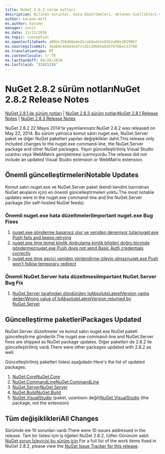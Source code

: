 ```yaml
---
title: NuGet 2.8.2 sürüm notları
description: Bilinen sorunlar, hata düzeltmeleri, eklenen özellikleri ve dcr NuGet 2.8.2 dahil etmek için sürüm notları.
author: karann-msft
ms.author: karann
manager: unnir
ms.date: 11/11/2016
ms.topic: conceptual
ms.openlocfilehash: a004c250d60a4ed1ca8dede1e83b2a68e10299bf
ms.sourcegitcommit: 3eab9c4dd41ea7ccd2c28bb5ab16f6fbbec13708
ms.translationtype: MT
ms.contentlocale: tr-TR
ms.lasthandoff: 04/26/2018
ms.locfileid: "31821336"
---
```

# <a name="nuget-282-release-notes"></a><span data-ttu-id="5ac0d-103">NuGet 2.8.2 sürüm notları</span><span class="sxs-lookup"><span data-stu-id="5ac0d-103">NuGet 2.8.2 Release Notes</span></span>

<span data-ttu-id="5ac0d-104">[NuGet 2.8.1 ile sürüm notları](../release-notes/nuget-2.8.1.md) | [NuGet 2.8.3 sürüm notları](../release-notes/nuget-2.8.3.md)</span><span class="sxs-lookup"><span data-stu-id="5ac0d-104">[NuGet 2.8.1 Release Notes](../release-notes/nuget-2.8.1.md) | [NuGet 2.8.3 Release Notes](../release-notes/nuget-2.8.3.md)</span></span>

<span data-ttu-id="5ac0d-105">NuGet 2.8.2 22 Mayıs 2014'te yayımlanmıştır.</span><span class="sxs-lookup"><span data-stu-id="5ac0d-105">NuGet 2.8.2 was released on May 22, 2014.</span></span>  <span data-ttu-id="5ac0d-106">Bu sürüm yalnızca komut satırı nuget.exe, NuGet.Server paket ve diğer NuGet paketleri yapılan değişiklikler dahil.</span><span class="sxs-lookup"><span data-stu-id="5ac0d-106">This release only included changes to the nuget.exe command-line, the NuGet.Server package and other NuGet packages.</span></span>  <span data-ttu-id="5ac0d-107">Yayın güncelleştirilmiş Visual Studio uzantısı veya WebMatrix genişletmesi içermiyordu.</span><span class="sxs-lookup"><span data-stu-id="5ac0d-107">The release did not include an updated Visual Studio extension or WebMatrix extension.</span></span>

## <a name="notable-updates"></a><span data-ttu-id="5ac0d-108">Önemli güncelleştirmeleri</span><span class="sxs-lookup"><span data-stu-id="5ac0d-108">Notable Updates</span></span>

<span data-ttu-id="5ac0d-109">Komut satırı nuget.exe ve NuGet.Server paket (kendi kendini barındıran NuGet akışlarını için) en önemli güncelleştirmeleri yoktu.</span><span class="sxs-lookup"><span data-stu-id="5ac0d-109">The most notable updates were in the nuget.exe command-line and the NuGet.Server package (for self-hosted NuGet feeds).</span></span>

### <a name="important-nugetexe-bug-fixes"></a><span data-ttu-id="5ac0d-110">Önemli nuget.exe hata düzeltmeleri</span><span class="sxs-lookup"><span data-stu-id="5ac0d-110">Important nuget.exe Bug Fixes</span></span>

1. [<span data-ttu-id="5ac0d-111">nuget.exe gönderme başarısız olur ve yeniden deneniyor tutar</span><span class="sxs-lookup"><span data-stu-id="5ac0d-111">nuget.exe Push fails and keeps retrying</span></span>](https://nuget.codeplex.com/workitem/4000)
1. [<span data-ttu-id="5ac0d-112">nuget.exe itme temel kimlik doğrulama kimlik bilgileri doğru biçimde göndermez</span><span class="sxs-lookup"><span data-stu-id="5ac0d-112">nuget.exe Push does not send Basic Auth credentials correctly</span></span>](https://nuget.codeplex.com/workitem/4109)
1. [<span data-ttu-id="5ac0d-113">nuget.exe itme geçici yeniden yönlendirme izleyin olmaz</span><span class="sxs-lookup"><span data-stu-id="5ac0d-113">nuget.exe Push won't follow temporary redirect</span></span>](https://nuget.codeplex.com/workitem/4050)

### <a name="important-nugetserver-bug-fix"></a><span data-ttu-id="5ac0d-114">Önemli NuGet.Server hata düzeltmesi</span><span class="sxs-lookup"><span data-stu-id="5ac0d-114">Important NuGet.Server Bug Fix</span></span>

1. [<span data-ttu-id="5ac0d-115">NuGet.Server tarafından döndürülen IsAbsoluteLatestVersion yanlış değeri</span><span class="sxs-lookup"><span data-stu-id="5ac0d-115">Wrong value of IsAbsoluteLatestVersion returned by NuGet.Server</span></span>](https://nuget.codeplex.com/workitem/4147)

## <a name="packages-updated"></a><span data-ttu-id="5ac0d-116">Güncelleştirme paketleri</span><span class="sxs-lookup"><span data-stu-id="5ac0d-116">Packages Updated</span></span>

<span data-ttu-id="5ac0d-117">NuGet.Server düzeltmeler ve komut satırı nuget.exe NuGet paketi güncelleştirme gönderilir.</span><span class="sxs-lookup"><span data-stu-id="5ac0d-117">The nuget.exe command-line and NuGet.Server fixes are shipped as NuGet package updates.</span></span>  <span data-ttu-id="5ac0d-118">Diğer paketleri de 2.8.2 ile güncelleştirilmiş vardı.</span><span class="sxs-lookup"><span data-stu-id="5ac0d-118">There were other packages updated with 2.8.2 as well.</span></span>

<span data-ttu-id="5ac0d-119">Güncelleştirilmiş paketleri listesi aşağıdadır:</span><span class="sxs-lookup"><span data-stu-id="5ac0d-119">Here's the list of updated packages:</span></span>

1. [<span data-ttu-id="5ac0d-120">NuGet.Core</span><span class="sxs-lookup"><span data-stu-id="5ac0d-120">NuGet.Core</span></span>](https://www.nuget.org/packages/NuGet.Core/)
1. [<span data-ttu-id="5ac0d-121">NuGet.CommandLine</span><span class="sxs-lookup"><span data-stu-id="5ac0d-121">NuGet.CommandLine</span></span>](https://www.nuget.org/packages/NuGet.CommandLine/)
1. [<span data-ttu-id="5ac0d-122">NuGet.Server</span><span class="sxs-lookup"><span data-stu-id="5ac0d-122">NuGet.Server</span></span>](https://www.nuget.org/packages/NuGet.Server/)
1. [<span data-ttu-id="5ac0d-123">NuGet.Build</span><span class="sxs-lookup"><span data-stu-id="5ac0d-123">NuGet.Build</span></span>](https://www.nuget.org/packages/NuGet.Build/)
1. <span data-ttu-id="5ac0d-124">[NuGet.VisualStudio](https://www.nuget.org/packages/NuGet.VisualStudio/) (paket, uzantısını değil)</span><span class="sxs-lookup"><span data-stu-id="5ac0d-124">[NuGet.VisualStudio](https://www.nuget.org/packages/NuGet.VisualStudio/) (the package, not the extension)</span></span>

## <a name="all-changes"></a><span data-ttu-id="5ac0d-125">Tüm değişiklikleri</span><span class="sxs-lookup"><span data-stu-id="5ac0d-125">All Changes</span></span>
<span data-ttu-id="5ac0d-126">Sürümde ele 10 sorunları vardı.</span><span class="sxs-lookup"><span data-stu-id="5ac0d-126">There were 10 issues addressed in the release.</span></span> <span data-ttu-id="5ac0d-127">Tam bir listesi için iş öğeleri NuGet 2.8.2, lütfen Görünüm sabit [NuGet sorun İzleyicisi bu sürüm için](https://nuget.codeplex.com/workitem/list/advanced?keyword=&status=All&type=All&priority=All&release=NuGet%202.8.2&assignedTo=All&component=All&sortField=LastUpdatedDate&sortDirection=Descending&page=0&reasonClosed=All).</span><span class="sxs-lookup"><span data-stu-id="5ac0d-127">For a full list of the work items fixed in NuGet 2.8.2, please view the [NuGet Issue Tracker for this release](https://nuget.codeplex.com/workitem/list/advanced?keyword=&status=All&type=All&priority=All&release=NuGet%202.8.2&assignedTo=All&component=All&sortField=LastUpdatedDate&sortDirection=Descending&page=0&reasonClosed=All).</span></span>
